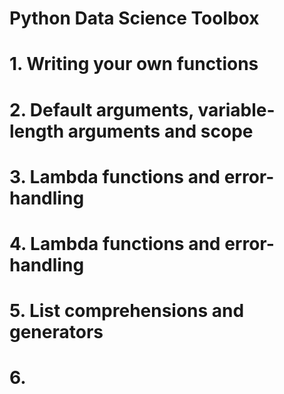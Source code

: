 Python Data Science Toolbox 
===========================

# 1. Writing your own functions

# 2. Default arguments, variable-length arguments and scope

# 3. Lambda functions and error-handling

# 4. Lambda functions and error-handling

# 5. List comprehensions and generators

# 6. 
